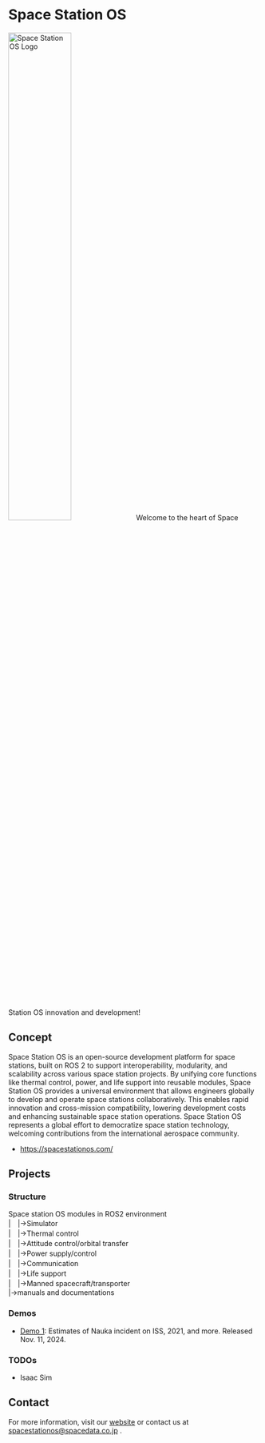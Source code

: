 # Space Station OS
<img src="https://github.com/space-station-os/space-station-os.github.io/raw/main/assets/logo/SSOS_LogoMark_TextSide_White_BGBlack.png" alt="Space Station OS Logo" width="50%" />
Welcome to the heart of Space Station OS innovation and development!

## Concept
Space Station OS is an open-source development platform for space stations, built on ROS 2 to support interoperability, modularity, and scalability across various space station projects. By unifying core functions like thermal control, power, and life support into reusable modules, Space Station OS provides a universal environment that allows engineers globally to develop and operate space stations collaboratively. This enables rapid innovation and cross-mission compatibility, lowering development costs and enhancing sustainable space station operations. Space Station OS represents a global effort to democratize space station technology, welcoming contributions from the international aerospace community.
- https://spacestationos.com/


## Projects

### Structure
Space station OS modules in ROS2 environment  
|　|→Simulator  
|　|→Thermal control  
|　|→Attitude control/orbital transfer  
|　|→Power supply/control  
|　|→Communication  
|　|→Life support  
|　|→Manned spacecraft/transporter  
|→manuals and documentations  

### Demos
- [Demo 1](https://github.com/space-station-os/space_station_os): Estimates of Nauka incident on ISS, 2021, and more. Released Nov. 11, 2024.

### TODOs
- Isaac Sim

## Contact
For more information, visit our [website](https://spacestationos.com/) or contact us at spacestationos@spacedata.co.jp .
